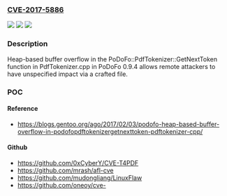 ### [CVE-2017-5886](https://cve.mitre.org/cgi-bin/cvename.cgi?name=CVE-2017-5886)
![](https://img.shields.io/static/v1?label=Product&message=n%2Fa&color=blue)
![](https://img.shields.io/static/v1?label=Version&message=n%2Fa&color=blue)
![](https://img.shields.io/static/v1?label=Vulnerability&message=n%2Fa&color=brighgreen)

### Description

Heap-based buffer overflow in the PoDoFo::PdfTokenizer::GetNextToken function in PdfTokenizer.cpp in PoDoFo 0.9.4 allows remote attackers to have unspecified impact via a crafted file.

### POC

#### Reference
- https://blogs.gentoo.org/ago/2017/02/03/podofo-heap-based-buffer-overflow-in-podofopdftokenizergetnexttoken-pdftokenizer-cpp/

#### Github
- https://github.com/0xCyberY/CVE-T4PDF
- https://github.com/mrash/afl-cve
- https://github.com/mudongliang/LinuxFlaw
- https://github.com/oneoy/cve-

